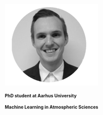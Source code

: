 
![profilepic](images/Picture1.png)
#### PhD student at Aarhus University  
#### Machine Learning in Atmospheric Sciences 
